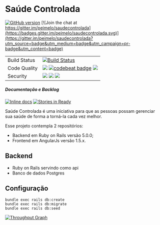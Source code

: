 # Saúde Controlada

[![GitHub version](https://badge.fury.io/gh/peimelo%2Fsaudecontrolada.svg)](https://badge.fury.io/gh/peimelo%2Fsaudecontrolada)
[![Join the chat at https://gitter.im/peimelo/saudecontrolada](https://badges.gitter.im/peimelo/saudecontrolada.svg)](https://gitter.im/peimelo/saudecontrolada?utm_source=badge&utm_medium=badge&utm_campaign=pr-badge&utm_content=badge)

<table>
  <tr>
    <td>Build Status</td>
    <td>
      <a href="https://travis-ci.org/peimelo/saudecontrolada"><img src="https://travis-ci.org/peimelo/saudecontrolada.svg?branch=master" alt="Build Status" ></a>
    </td>
  </tr>
  <tr>
    <td>Code Quality</td>
    <td>
      <a href="https://codeclimate.com/github/peimelo/saudecontrolada"><img src="https://codeclimate.com/github/peimelo/saudecontrolada/badges/gpa.svg" /></a>
      <a href="https://codebeat.co/projects/github-com-peimelo-saudecontrolada"><img alt="codebeat badge" src="https://codebeat.co/badges/8fb95a53-e610-4828-82cd-70475686ea38" /></a>
      <a href="https://codeclimate.com/github/peimelo/saudecontrolada/coverage"><img src="https://codeclimate.com/github/peimelo/saudecontrolada/badges/coverage.svg" /></a>
    </td>
  </tr>
  <tr>
    <td>Security</td>
    <td>
      <a href="https://hakiri.io/github/peimelo/saudecontrolada/master"><img src="https://hakiri.io/github/peimelo/saudecontrolada/master.svg" /></a>
      <a href="http://rails-brakeman.com/peimelo/saudecontrolada"><img src="http://rails-brakeman.com/peimelo/saudecontrolada.png" /></a>
      <a href="https://gemnasium.com/peimelo/saudecontrolada"><img src="https://gemnasium.com/peimelo/saudecontrolada.svg" /></a>
    </td>
  </tr>
</table>

##### Documentação e Backlog
[![Inline docs](http://inch-ci.org/github/peimelo/saudecontrolada.svg?branch=master)](http://inch-ci.org/github/peimelo/saudecontrolada)
[![Stories in Ready](https://badge.waffle.io/peimelo/saudecontrolada.svg?label=ready&title=Ready)](http://waffle.io/peimelo/saudecontrolada)

Saúde Controlada é uma iniciativa para que as pessoas possam gerenciar
sua saúde de forma a torná-la cada vez melhor.

Esse projeto contempla 2 repositórios:

- Backend em Ruby on Rails versão 5.0.0;
- Frontend em AngularJs versão 1.5.x.

## Backend

- Ruby on Rails servindo como api
- Banco de dados Postgres

## Configuração

    bundle exec rails db:create
    bundle exec rails db:migrate
    bundle exec rails db:seed

[![Throughput Graph](https://graphs.waffle.io/peimelo/saudecontrolada/throughput.svg)](https://waffle.io/peimelo/saudecontrolada/metrics/throughput)
